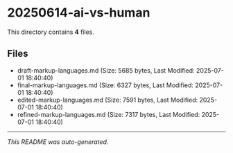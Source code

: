 # 20250614-ai-vs-human

This directory contains **4** files.

## Files

- draft-markup-languages.md (Size: 5685 bytes, Last Modified: 2025-07-01 18:40:40)
- final-markup-languages.md (Size: 6327 bytes, Last Modified: 2025-07-01 18:40:40)
- edited-markup-languages.md (Size: 7591 bytes, Last Modified: 2025-07-01 18:40:40)
- refined-markup-languages.md (Size: 7317 bytes, Last Modified: 2025-07-01 18:40:40)

---
*This README was auto-generated.*
